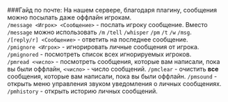 ###Гайд по почте:
На нашем сервере, благодаря плагину, сообщения можно посылать даже оффлайн игрокам.<br>
`/message <Игрок> <Сообщение>` - послать игроку сообщение. Вместо `/message` можно использовать `/m` `/tell` `/whisper` `/pm` `/t` `/w` `/msg`.<br>
`/[reply/r] <Сообщение>` - ответить на последнее сообщение.<br>
`/pmignore <Игрок>` - игнорировать личные сообщения от игрока.<br>
`/pmignored` - посмотреть список всех игнорируемых игроков.<br>
`/pmread <число>` - посмотреть сообщения, которые вам написали, пока вы были оффлайн, `<число>` - число сообщений.
`/pmclear` - очистить **все** сообщения, которые вам написали, пока вы были оффлайн.
`/pmsound` - открыть меню управления звуком уведомления о личных сообщениях.
`/pmhistory` - открыть историю личных сообщений.
